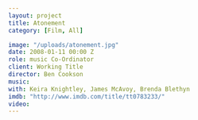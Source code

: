 ```yaml
---
layout: project
title: Atonement
category: [Film, All]

image: "/uploads/atonement.jpg"
date: 2008-01-11 00:00 Z
role: music Co-Ordinator
client: Working Title
director: Ben Cookson
music: 
with: Keira Knightley, James McAvoy, Brenda Blethyn
imdb: "http://www.imdb.com/title/tt0783233/"
video: 
---
```



